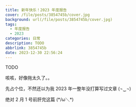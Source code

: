 ```yaml
---
title: 新年快乐！2023 年度报告
cover: /file/posts/3854745b/cover.jpg
background: url(/file/posts/3854745b/cover.jpg)
tags:
  - 年度报告
  - 2023
categories: 日常
description: TODO
abbrlink: 3854745b
date: 2023-12-30 22:56:24
---
```


TODO

咳咳，好像拖太久了。。

先占个位，不然还以为我 2023 年一整年没打算写过文章 (¬‿¬)

绝对 2 月 1 号前肝完这篇 (\*/ω＼\*)